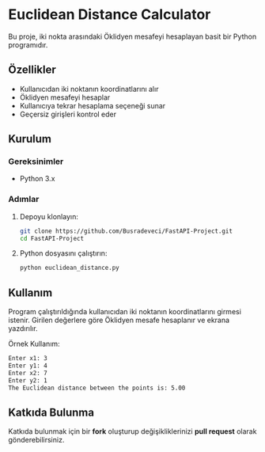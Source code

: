 # Euclidean Distance Calculator

Bu proje, iki nokta arasındaki Öklidyen mesafeyi hesaplayan basit bir Python programıdır.

## Özellikler
- Kullanıcıdan iki noktanın koordinatlarını alır
- Öklidyen mesafeyi hesaplar
- Kullanıcıya tekrar hesaplama seçeneği sunar
- Geçersiz girişleri kontrol eder

## Kurulum

### Gereksinimler
- Python 3.x

### Adımlar
1. Depoyu klonlayın:
   ```bash
   git clone https://github.com/Busradeveci/FastAPI-Project.git
   cd FastAPI-Project
   ```
2. Python dosyasını çalıştırın:
   ```bash
   python euclidean_distance.py
   ```

## Kullanım
Program çalıştırıldığında kullanıcıdan iki noktanın koordinatlarını girmesi istenir. Girilen değerlere göre Öklidyen mesafe hesaplanır ve ekrana yazdırılır.

Örnek Kullanım:
```bash
Enter x1: 3
Enter y1: 4
Enter x2: 7
Enter y2: 1
The Euclidean distance between the points is: 5.00
```

## Katkıda Bulunma
Katkıda bulunmak için bir **fork** oluşturup değişikliklerinizi **pull request** olarak gönderebilirsiniz.
